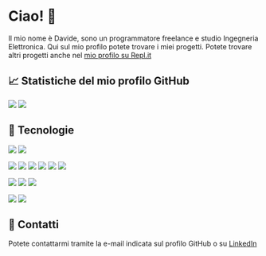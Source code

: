 # Ciao! 👋

Il mio nome è Davide, sono un programmatore freelance e studio Ingegneria Elettronica. Qui sul mio profilo potete trovare i miei progetti. Potete trovare altri progetti anche nel <a href="https://repl.it/@Trainax">mio profilo su Repl.it</a>

## 📈 Statistiche del mio profilo GitHub
<img src="https://github-readme-stats.vercel.app/api/top-langs/?username=Trainax&theme=dark"/>
<img src="https://github-readme-stats.vercel.app/api?username=Trainax&show_icons=true&count_private=true&theme=dark"/>

## 🔧 Tecnologie
![](https://img.shields.io/badge/OS-Windows-informational?style=flat&logo=windows&logoColor=white&color=2bbc8a)
![](https://img.shields.io/badge/OS-Linux-informational?style=flat&logo=linux&logoColor=white&color=2bbc8a)

![](https://img.shields.io/badge/Code-Python-informational?style=flat&logo=python&logoColor=white&color=2bbc8a)
![](https://img.shields.io/badge/Code-JavaScript-informational?style=flat&logo=javascript&logoColor=white&color=2bbc8a)
![](https://img.shields.io/badge/Code-C-informational?style=flat&logo=C&logoColor=white&color=2bbc8a)
![](https://img.shields.io/badge/Code-C++-informational?style=flat&logo=C%2B%2B&logoColor=white&color=2bbc8a)
![](https://img.shields.io/badge/Code-Java-informational?style=flat&logo=java&logoColor=white&color=2bbc8a)
![](https://img.shields.io/badge/Code-Arduino-informational?style=flat&logo=arduino&logoColor=white&color=2bbc8a)

![](https://img.shields.io/badge/Web-HTML-informational?style=flat&logo=html5&logoColor=white&color=2bbc8a)
![](https://img.shields.io/badge/Web-PHP-informational?style=flat&logo=php&logoColor=white&color=2bbc8a)
![](https://img.shields.io/badge/Web-CSS-informational?style=flat&logo=CSS3&logoColor=white&color=2bbc8a)

![](https://img.shields.io/badge/Shell-Bash-informational?style=flat&logo=gnu-bash&logoColor=white&color=2bbc8a)
![](https://img.shields.io/badge/Shell-PowerShell-informational?style=flat&logo=PowerShell&logoColor=white&color=2bbc8a)

## 📧 Contatti

Potete contattarmi tramite la e-mail indicata sul profilo GitHub o su <a href="https://www.linkedin.com/in/Trainax">LinkedIn</a>
